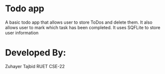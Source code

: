 # Todo app

A basic todo app that allows user to store ToDos and delete them.
It also allows user to mark which task has been completed.
It uses SQFLite to store user information

# Developed By:
Zuhayer Tajbid
RUET CSE-22

